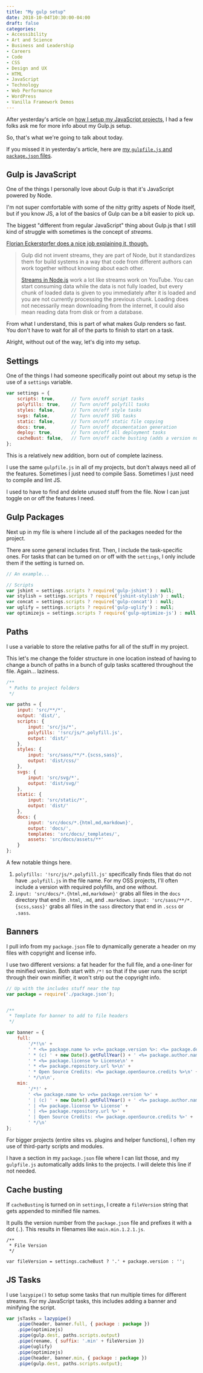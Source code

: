 ```yaml
---
title: "My gulp setup"
date: 2018-10-04T10:30:00-04:00
draft: false
categories:
- Accessibility
- Art and Science
- Business and Leadership
- Careers
- Code
- CSS
- Design and UX
- HTML
- JavaScript
- Technology
- Web Performance
- WordPress
- Vanilla Framework Demos
---
```


After yesterday's article on [how I setup my JavaScript projects](/how-i-setup-my-vanilla-javascript-projects/), I had a few folks ask me for more info about my Gulp.js setup.

So, that's what we're going to talk about today.

If you missed it in yesterday's article, here are [my `gulpfile.js` and `package.json` files](https://gist.github.com/cferdinandi/8ca81dcff6b0324f7335003cd9003e99).

## Gulp is JavaScript

One of the things I personally love about Gulp is that it's JavaScript powered by Node.

I'm not super comfortable with some of the nitty gritty aspets of Node itself, but if you know JS, a lot of the basics of Gulp can be a bit easier to pick up.

The biggest "different from regular JavaScript" thing about Gulp.js that I still kind of struggle with sometimes is the concept of *streams*.

[Florian Eckerstorfer does a nice job explaining it, though.](https://florian.ec/articles/gulp-js-streams/)

> Gulp did not invent streams, they are part of Node, but it standardizes them for build systems in a way that code from different authors can work together without knowing about each other.
>
> [Streams in Node.js](https://nodejs.org/api/stream.html) work a lot like streams work on YouTube. You can start consuming data while the data is not fully loaded, but every chunk of loaded data is given to you immediately after it is loaded and you are not currently processing the previous chunk. Loading does not necessarily mean downloading from the internet, it could also mean reading data from disk or from a database.

From what I understand, this is part of what makes Gulp renders so fast. You don't have to wait for all of the parts to finish to start on a task.

Alright, without out of the way, let's dig into my setup.

## Settings

One of the things I had someone specifically point out about my setup is the use of a `settings` variable.

```js
var settings = {
	scripts: true,		// Turn on/off script tasks
	polyfills: true,	// Turn on/off polyfill tasks
	styles: false,		// Turn on/off style tasks
	svgs: false,		// Turn on/off SVG tasks
	static: false,		// Turn on/off static file copying
	docs: true,			// Turn on/off documentation generation
	deploy: true,		// Turn on/off all deployment tasks
	cacheBust: false,	// Turn on/off cache busting (adds a version number to minified files)
};
```

This is a relatively new addition, born out of complete laziness.

I use the same `gulpfile.js` in all of my projects, but don't always need all of the features. Sometimes I just need to compile Sass. Sometimes I just need to compile and lint JS.

I used to have to find and delete unused stuff from the file. Now I can just toggle on or off the features I need.

## Gulp Packages

Next up in my file is where I include all of the packages needed for the project.

There are some general includes first. Then, I include the task-specific ones. For tasks that can be turned on or off with the `settings`, I only include them if the setting is turned on.

```js
// An example...

// Scripts
var jshint = settings.scripts ? require('gulp-jshint') : null;
var stylish = settings.scripts ? require('jshint-stylish') : null;
var concat = settings.scripts ? require('gulp-concat') : null;
var uglify = settings.scripts ? require('gulp-uglify') : null;
var optimizejs = settings.scripts ? require('gulp-optimize-js') : null;
```

## Paths

I use a variable to store the relative paths for all of the stuff in my project.

This let's me change the folder structure in one location instead of having to change a bunch of paths in a bunch of gulp tasks scattered throughout the file. Again... laziness.

```js
/**
 * Paths to project folders
 */

var paths = {
	input: 'src/**/*',
	output: 'dist/',
	scripts: {
		input: 'src/js/*',
		polyfills: '!src/js/*.polyfill.js',
		output: 'dist/'
	},
	styles: {
		input: 'src/sass/**/*.{scss,sass}',
		output: 'dist/css/'
	},
	svgs: {
		input: 'src/svg/*',
		output: 'dist/svg/'
	},
	static: {
		input: 'src/static/*',
		output: 'dist/'
	},
	docs: {
		input: 'src/docs/*.{html,md,markdown}',
		output: 'docs/',
		templates: 'src/docs/_templates/',
		assets: 'src/docs/assets/**'
	}
};
```

A few notable things here.

1. `polyfills: '!src/js/*.polyfill.js'` specifically finds files that do not have `.polyfill.js` in the file name. For my OSS projects, I'll often include a version with required polyfills, and one without.
2. `input: 'src/docs/*.{html,md,markdown}'` grabs all files in the `docs` directory that end in `.html`, `.md`, and `.markdown`. `input: 'src/sass/**/*.{scss,sass}'` grabs all files in the `sass` directory that end in `.scss` or `.sass`.

## Banners

I pull info from my `package.json` file to dynamically generate a header on my files with copyright and license info.

I use two different versions: a fat header for the full file, and a one-liner for the minified version. Both start with `/*!` so that if the user runs the script through their own minifier, it won't strip out the copyright info.

```js
// Up with the includes stuff near the top
var package = require('./package.json');


/**
 * Template for banner to add to file headers
 */

var banner = {
	full:
		'/*!\n' +
		' * <%= package.name %> v<%= package.version %>: <%= package.description %>\n' +
		' * (c) ' + new Date().getFullYear() + ' <%= package.author.name %>\n' +
		' * <%= package.license %> License\n' +
		' * <%= package.repository.url %>\n' +
		' * Open Source Credits: <%= package.openSource.credits %>\n' +
		' */\n\n',
	min:
		'/*!' +
		' <%= package.name %> v<%= package.version %>' +
		' | (c) ' + new Date().getFullYear() + ' <%= package.author.name %>' +
		' | <%= package.license %> License' +
		' | <%= package.repository.url %>' +
		' | Open Source Credits: <%= package.openSource.credits %>' +
		' */\n'
};
```

For bigger projects (entire sites vs. plugins and helper functions), I often my use of third-party scripts and modules.

I have a section in my `package.json` file where I can list those, and my `gulpfile.js` automatically adds links to the projects. I will delete this line if not needed.

## Cache busting

If `cacheBusting` is turned on in `settings`, I create a `fileVersion` string that gets appended to minified file names.

It pulls the version number from the `package.json` file and prefixes it with a dot (`.`). This results in filenames like `main.min.1.2.1.js`.

```
/**
 * File Version
 */

var fileVersion = settings.cacheBust ? '.' + package.version : '';
```

## JS Tasks

I use `lazypipe()` to setup some tasks that run multiple times for different streams. For my JavaScript tasks, this includes adding a banner and minifying the script.

```js
var jsTasks = lazypipe()
	.pipe(header, banner.full, { package : package })
	.pipe(optimizejs)
	.pipe(gulp.dest, paths.scripts.output)
	.pipe(rename, { suffix: '.min' + fileVersion })
	.pipe(uglify)
	.pipe(optimizejs)
	.pipe(header, banner.min, { package : package })
	.pipe(gulp.dest, paths.scripts.output);
```